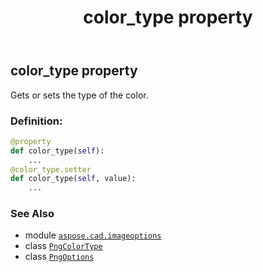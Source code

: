 ﻿---
title: color_type property
second_title: Aspose.CAD for Python via .NET API References
description: 
type: docs
weight: 40
url: /aspose.cad.imageoptions/pngoptions/color_type/
is_root: false
---

## color_type property


Gets or sets the type of the color.
### Definition:
```python
@property
def color_type(self):
    ...
@color_type.setter
def color_type(self, value):
    ...
```

### See Also
* module [`aspose.cad.imageoptions`](../../)
* class [`PngColorType`](/cad/python-net/aspose.cad.fileformats.png/pngcolortype)
* class [`PngOptions`](/cad/python-net/aspose.cad.imageoptions/pngoptions)
